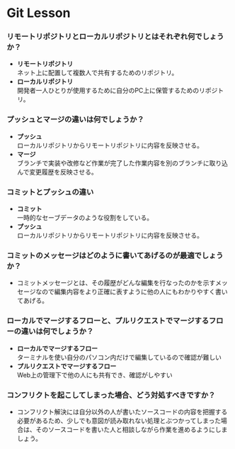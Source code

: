 # Git Lesson

### リモートリポジトリとローカルリポジトリとはそれぞれ何でしょうか？
- **リモートリポジトリ**  
ネット上に配置して複数人で共有するためのリポジトリ。
- **ローカルリポジトリ**  
開発者一人ひとりが使用するために自分のPC上に保管するためのリポジトリ。

### プッシュとマージの違いは何でしょうか？
- **プッシュ**  
ローカルリポジトリからリモートリポジトリに内容を反映させる。
- **マージ**  
ブランチで実装や改修など作業が完了した作業内容を別のブランチに取り込んで変更履歴を反映させる。

### コミットとプッシュの違い
- **コミット**  
一時的なセーブデータのような役割をしている。
- **プッシュ**  
ローカルリポジトリからリモートリポジトリに内容を反映させる。

### コミットのメッセージはどのように書いてあげるのが最適でしょうか？
- コミットメッセージとは、その履歴がどんな編集を行なったのかを示すメッセージなので編集内容をより正確に表すように他の人にもわかりやすく書いてあげる。

### ローカルでマージするフローと、プルリクエストでマージするフローの違いは何でしょうか？
- **ローカルでマージするフロー**  
ターミナルを使い自分のパソコン内だけで編集しているので確認が難しい
- **プルリクエストでマージするフロー**  
Web上の管理下で他の人にも共有でき、確認がしやすい

### コンフリクトを起こしてしまった場合、どう対処すべきですか？
- コンフリクト解決には自分以外の人が書いたソースコードの内容を把握する必要があるため、少しでも意図が読み取れない処理とぶつかってしまった場合は、そのソースコードを書いた人と相談しながら作業を進めるようにしましょう。
